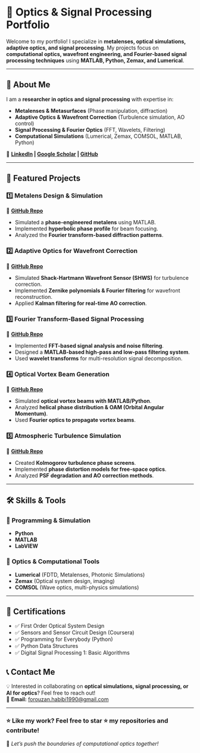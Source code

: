 # 🔬 Optics & Signal Processing Portfolio

Welcome to my portfolio! I specialize in **metalenses, optical simulations, adaptive optics, and signal processing**. My projects focus on **computational optics, wavefront engineering, and Fourier-based signal processing techniques** using **MATLAB, Python, Zemax, and Lumerical**.

---

## 📌 **About Me**
I am a **researcher in optics and signal processing** with expertise in:
- **Metalenses & Metasurfaces** (Phase manipulation, diffraction)
- **Adaptive Optics & Wavefront Correction** (Turbulence simulation, AO control)
- **Signal Processing & Fourier Optics** (FFT, Wavelets, Filtering)
- **Computational Simulations** (Lumerical, Zemax, COMSOL, MATLAB, Python)

🔗 **[LinkedIn](https://www.linkedin.com/in/forouzan-habibi-80830a1ab) | [Google Scholar](https://scholar.google.com/citations?user=azVT328AAAAJ&hl=en) | [GitHub](https://github.com/ForouzanHabibi)**

---

## 🚀 **Featured Projects**
### **1️⃣ Metalens Design & Simulation**
🔗 **[GitHub Repo](https://github.com/yourusername/metalens-simulation)**
- Simulated a **phase-engineered metalens** using MATLAB.
- Implemented **hyperbolic phase profile** for beam focusing.
- Analyzed the **Fourier transform-based diffraction patterns**.

### **2️⃣ Adaptive Optics for Wavefront Correction**
🔗 **[GitHub Repo](https://github.com/yourusername/adaptive-optics)**
- Simulated **Shack-Hartmann Wavefront Sensor (SHWS)** for turbulence correction.
- Implemented **Zernike polynomials & Fourier filtering** for wavefront reconstruction.
- Applied **Kalman filtering for real-time AO correction**.

### **3️⃣ Fourier Transform-Based Signal Processing**
🔗 **[GitHub Repo](https://github.com/yourusername/signal-processing)**
- Implemented **FFT-based signal analysis and noise filtering**.
- Designed a **MATLAB-based high-pass and low-pass filtering system**.
- Used **wavelet transforms** for multi-resolution signal decomposition.

### **4️⃣ Optical Vortex Beam Generation**
🔗 **[GitHub Repo](https://github.com/yourusername/optical-vortex)**
- Simulated **optical vortex beams with MATLAB/Python**.
- Analyzed **helical phase distribution & OAM (Orbital Angular Momentum)**.
- Used **Fourier optics to propagate vortex beams**.

### **5️⃣ Atmospheric Turbulence Simulation**
🔗 **[GitHub Repo](https://github.com/yourusername/turbulence-simulation)**
- Created **Kolmogorov turbulence phase screens**.
- Implemented **phase distortion models for free-space optics**.
- Analyzed **PSF degradation and AO correction methods**.

---

## 🛠 **Skills & Tools**
### 🔹 **Programming & Simulation**
- **Python** 
- **MATLAB** 
- **LabVIEW** 

### 🔹 **Optics & Computational Tools**
- **Lumerical** (FDTD, Metalenses, Photonic Simulations)
- **Zemax** (Optical system design, imaging)
- **COMSOL** (Wave optics, multi-physics simulations)

---

## 📜 Certifications
- ✅ First Order Optical System Design
- ✅ Sensors and Sensor Circuit Design (Coursera)
- ✅ Programming for Everybody (Python)
- ✅ Python Data Structures
- ✅ Digital Signal Processing 1: Basic Algorithms


## 📞 **Contact Me**
💡 Interested in collaborating on **optical simulations, signal processing, or AI for optics**? Feel free to reach out!  
📧 **Email:** forouzan.habibi1990@gmail.com  

---

### ⭐ **Like my work?** Feel free to star ⭐ my repositories and contribute!  
🚀 *Let’s push the boundaries of computational optics together!*  
